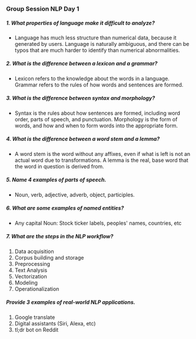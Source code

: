### Group Session NLP Day 1

##### 1. What properties of language make it difficult to analyze?

* Language has much less structure than numerical data, because it generated by users. Language is naturally ambiguous, and there can be typos that are much harder to identify than numerical abnormalities. 

##### 2. What is the difference between a lexicon and a grammar?

* Lexicon refers to the knowledge about the words in a language. Grammar refers to the rules of how words and sentences are formed.

##### 3. What is the difference between syntax and morphology?

* Syntax is the rules about how sentences are formed, including word order, parts of speech, and punctuation. Morphology is the form of words, and how and when to form words into the appropriate form.

##### 4. What is the difference between a word stem and a lemma?

* A word stem is the word without any affixes, even if what is left is not an actual word due to transformations. A lemma is the real, base word that the word in question is derived from. 

##### 5. Name 4 examples of parts of speech.

* Noun, verb, adjective, adverb, object, participles.

##### 6. What are some examples of named entities?

* Any capital Noun: Stock ticker labels, peoples' names, countries, etc

##### 7. What are the steps in the NLP workflow?
  1. Data acquisition
  2. Corpus building and storage
  3. Preprocessing
  4. Text Analysis
  5. Vectorization
  6. Modeling
  7. Operationalization

##### Provide 3 examples of real-world NLP applications.

  1. Google translate
  2. Digital assistants (Siri, Alexa, etc)
  3. tl;dr bot on Reddit
